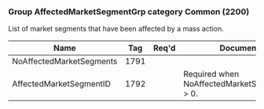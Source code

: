 ### Group AffectedMarketSegmentGrp category Common (2200)

List of market segments that have been affected by a mass action.

| Name                     | Tag  | Req'd | Documentation                                     |
|--------------------------|------|----------|---------------------------------------------------|
| NoAffectedMarketSegments | 1791 |       |                                                   |
| AffectedMarketSegmentID  | 1792 |       | Required when NoAffectedMarketSegments(1791) > 0. |

